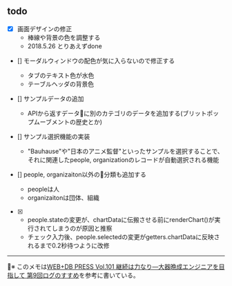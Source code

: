 ## todo

- [x] 画面デザインの修正
  - 棒線や背景の色を調整する
  - 2018.5.26 とりあえずdone

- [] モーダルウィンドウの配色が気に入らないので修正する
  - タブのテキスト色が水色
  - テーブルヘッダの背景色

- [] サンプルデータの追加
  - APIから返すデータに別のカテゴリのデータを追加する(ブリットポップムーブメントの歴史とか)

- [] サンプル選択機能の実装
  - "Bauhause"や"日本のアニメ監督"といったサンプルを選択することで、それに関連したpeople, organizationのレコードが自動選択される機能

- [] people, organizaiton以外の分類も追加する
  - peopleは人
  - organizaitonは団体、組織

- [x] 
  - people.stateの変更が、chartDataに伝搬させる前にrenderChart()が実行されてしまうのが原因と推察
  - チェック入力後、people.selectedの変更がgetters.chartDataに反映されるまで0.2秒待つように改修


--- 

※ このメモは[WEB+DB PRESS Vol.101 継続は力なり―大器晩成エンジニアを目指して
第9回ログのすすめ](http://gihyo.jp/dev/serial/01/continue-power/0009)を参考に書いている。


 